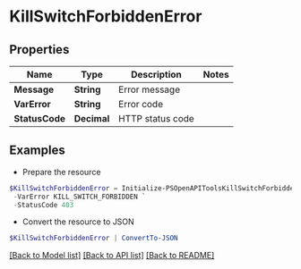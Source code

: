 # KillSwitchForbiddenError
## Properties

Name | Type | Description | Notes
------------ | ------------- | ------------- | -------------
**Message** | **String** | Error message | 
**VarError** | **String** | Error code | 
**StatusCode** | **Decimal** | HTTP status code | 

## Examples

- Prepare the resource
```powershell
$KillSwitchForbiddenError = Initialize-PSOpenAPIToolsKillSwitchForbiddenError  -Message Administrator or User role required to manage kill switch `
 -VarError KILL_SWITCH_FORBIDDEN `
 -StatusCode 403
```

- Convert the resource to JSON
```powershell
$KillSwitchForbiddenError | ConvertTo-JSON
```

[[Back to Model list]](../README.md#documentation-for-models) [[Back to API list]](../README.md#documentation-for-api-endpoints) [[Back to README]](../README.md)

